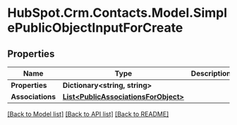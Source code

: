 # HubSpot.Crm.Contacts.Model.SimplePublicObjectInputForCreate

## Properties

Name | Type | Description | Notes
------------ | ------------- | ------------- | -------------
**Properties** | **Dictionary&lt;string, string&gt;** |  | 
**Associations** | [**List&lt;PublicAssociationsForObject&gt;**](PublicAssociationsForObject.md) |  | 

[[Back to Model list]](../README.md#documentation-for-models) [[Back to API list]](../README.md#documentation-for-api-endpoints) [[Back to README]](../README.md)

